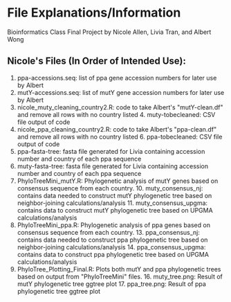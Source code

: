 # File Explanations/Information
Bioinformatics Class Final Project
by Nicole Allen, Livia Tran, and Albert Wong

## Nicole's Files (In Order of Intended Use):

1. ppa-accessions.seq: list of ppa gene accession numbers for later use by Albert
2. mutY-accessions.seq: list of mutY gene accession numbers for later use by Albert
3. nicole_muty_cleaning_country2.R: code to take Albert's "mutY-clean.df" and remove all rows with no country listed
    4. muty-tobecleaned: CSV file output of code
5. nicole_ppa_cleaning_country2.R: code to take Albert's "ppa-clean.df" and remove all rows with no country listed
	6. ppa-tobecleaned: CSV file output of code
7. ppa-fasta-tree: fasta file generated for Livia containing accession number and country of each ppa sequence
8. muty-fasta-tree: fasta file generated for Livia containing accession number and country of each ppa sequence
9. PhyloTreeMini_mutY.R: Phylogenetic analysis of mutY genes based on consensus sequence from each country.
	10. muty_consensus_nj: contains data needed to construct mutY phylogenetic tree based on neighbor-joining calculations/analysis
	11. muty_consensus_upgma: contains data to construct mutY phylogenetic tree based on UPGMA calculations/analysis
12. PhyloTreeMini_ppa.R: Phylogenetic analysis of ppa genes based on consensus sequence from each country.
	13. ppa_consensus_nj: contains data needed to construct ppa phylogenetic tree based on neighbor-joining calculations/analysis
	14. ppa_consensus_upgma: contains data to construct ppa phylogenetic tree based on UPGMA calculations/analysis
15. PhyloTree_Plotting_Final.R: Plots both mutY and ppa phylogenetic trees based on output from "PhyloTreeMini" files.
	16. muty_tree.png: Result of mutY phylogenetic tree ggtree plot
	17. ppa_tree.png: Result of ppa phylogenetic tree ggtree plot
